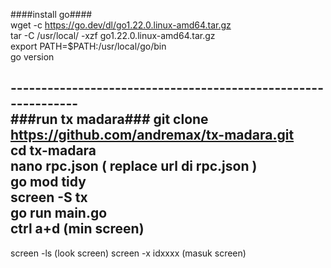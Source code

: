 ####install go####  <br />
wget -c https://go.dev/dl/go1.22.0.linux-amd64.tar.gz <br />
tar -C /usr/local/ -xzf go1.22.0.linux-amd64.tar.gz <br />
export PATH=$PATH:/usr/local/go/bin <br />
go version <br />

--------------------------------------------------------------  <br />
###run tx madara###
git clone https://github.com/andremax/tx-madara.git <br />
cd tx-madara <br />
nano rpc.json ( replace url di rpc.json ) <br />
go mod tidy <br />
screen -S tx <br />
go run main.go <br />
ctrl a+d (min screen) <br />
----------------
screen -ls (look screen)
screen -x idxxxx (masuk screen)

